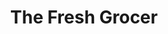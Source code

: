 ---
title: "The Fresh Grocer"
url: /philadelphia/the-fresh-grocer-chew-avenue/
shop: supermarket
---